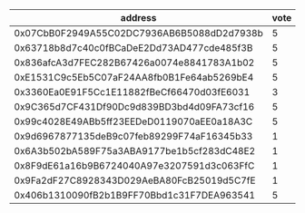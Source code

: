 address|vote|timestamp|signature
---|---|---|---
0x07CbB0F2949A55C02DC7936AB6B5088dD2d7938b|5|1608038203|0x243ccd557d1fb2b0a16b02efca18c41b330de0fb6d4b1023ee301486bea893a205a1e74a9ae9dc066519b44d63a55047869ca525658d84b5f4353008f6719d991c
0x63718b8d7c40c0fBCaDeE2Dd73AD477cde485f3B|5|1608038460|0xeb38300cb83436cad93b05b8a146704f7e7725af143ede17c951ac903b5da2351f8bc76d6efae8ea2cc71c079c290a16264ffaf28280d6059c845df711f5661e1c
0x836afcA3d7FEC282B67426a0074e8841783A1b02|5|1608038504|0x3137083d635e37c1949ee1df585bd8eae8c246f18c0ba37d4485aa8fe35b97a3571999009469e5b3a231527dc573dcc744f9eb3e5b87de445a9034e6eeacab771b
0xE1531C9c5Eb5C07aF24AA8fb0B1Fe64ab5269bE4|5|1608038552|0xf7b7ee5a168099d9ad0857059b8ef6beacac98004f33bb90282ae978ec05a8f446df0cd2777b56f77d3ed2f8e7a730c6d1bb8e606280dfdaf61710e89dd6c9b61c
0x3360Ea0E91F5Cc1E11882fBeCf66470d03fE6031|3|1608038586|0x32079b5ce56f2e2f126d8ab4c730fa6627a7ffaec302dd2365ea32af8f243fb5128792c75b441ec6515e1d9af36dd309f2338731819aa787f1e52b0f6b78c4b51b
0x9C365d7CF431Df90Dc9d839BD3bd4d09FA73cf16|5|1608040651|0x24b2595030865e87031630e6cf3041d17d1c4cf0766fe478d4e34cb85e563d0e40f4137ae3ed1c85fdb2f5ad55376fd2cb6702215889051c1bab24852ce1e11d1c
0x99c4028E49ABb5ff23EEDeD0119070aEE0a18A3C|5|1608048881|0xdc6f1eec577f48c924823d5fb681a40ad0bd8bb02434c2c7e65ac0b9992f6c05447cd3356d8d4b17ed21086e0fcfe07ef2575410268f8c517228322dda571e4c1c
0x9d6967877135deB9c07feb89299F74aF16345b33|1|1608057831|0x97a9b16d8b3fbff48dc7769d420ec57fb7c155ac610c2ed4d410ec97f201f499081042850d5d8d2f4a33872504823e531e9e7df7431a61e0d788da835f8573891b
0x6A3b502bA589F75a3ABA9177be1b5cf283dC48E2|1|1608057853|0x171bc310d74e45de9ed9c2a89249bde5c20b6c1a1065e2ead4ae498d51551ee358c3784e18f1947a5f3fcde29f93d1d6ce90241aab901af16e10f35403f596d91b
0x8F9dE61a16b9B6724040A97e3207591d3c063FfC|1|1608057876|0x3d2b0d43fb2b13fba631d4e95c28bf8c3775390d001321aaf76e24565baf1c17083c507d82bf1b094da07ec818a9b13f2db38debf98b99c6c845ecd9442bf3601b
0x9Fa2dF27C8928343D029AeBA80FcB25019d5C7fE|1|1608057888|0xa5ae9200faa43ce921af60f8257f1357dad63f361d608469304ae50d0bb8355f7d57b6e1e32ab9d938ffc6692807e924b54a5eb85c7a373753a73c6db5334cd31c
0x406b1310090fB2b1B9FF70Bbd1c31F7DEA963541|5|1608078769|0x1aea2ac01801321d29123a34de0e69264e336b509c46d926dce342144a41f08865e99d4d8a7b2b5b08704913aea0d3c026e8a7bb6e989333410ba86c5ee098361c